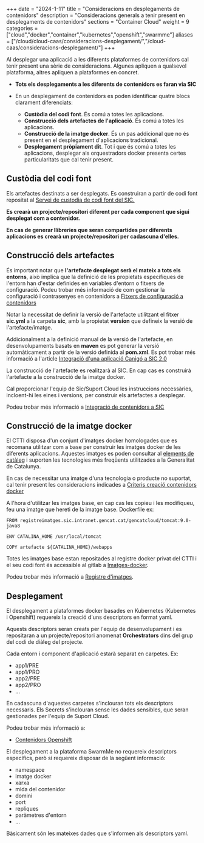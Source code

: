 +++
date        = "2024-1-11"
title       = "Consideracions en desplegaments de contenidors"
description = "Consideracions generals a tenir present en desplegaments de contenidors"
sections    = "Container Cloud"
weight      = 9
categories  = ["cloud","docker","container","kubernetes","openshift","swarmme"]
aliases     = ["/cloud/cloud-caas/consideracions-desplegament/","/cloud-caas/consideracions-desplegament/"]
+++

Al desplegar una aplicació a les diferents plataformes de contenidors cal tenir present una sèrie de consideracions.
Algunes apliquen a qualsevol plataforma, altres apliquen a plataformes en concret.

- **Tots els desplegaments a les diferents de contenidors es faran via SIC**
- En un desplegament de contenidors es poden identificar quatre blocs clarament diferenciats:

  - **Custòdia del codi font**. És comú a totes les aplicacions.
  - **Construcció dels artefactes de l'aplicació**. És comú a totes les aplicacions.
  - **Construcció de la imatge docker**. És un pas addicional que no és present en el desplegament d'aplicacions tradicional.
  - **Desplegament pròpiament dit**. Tot i que és comú a totes les aplicacions, desplegar als orquestradors docker presenta certes particularitats que cal tenir present.

## Custòdia del codi font

Els artefactes destinats a ser desplegats. Es construiran a partir de codi font repositat al [Servei de custodia de codi font del SIC.](https://canigo.ctti.gencat.cat/sic-serveis/scm/)

**Es crearà un projecte/repositori diferent per cada component que sigui desplegat com a contenidor.**

**En cas de generar llibreries que seran compartides per diferents aplicacions es crearà un projecte/repositori per cadascuna d'elles.**

## Construcció dels artefactes

És important notar que **l'artefacte desplegat serà el mateix a tots els entorns**, això implica que la definició de les propietats específiques de l'entorn han d'estar definides en variables d'entorn o fitxers de configuració.
Podeu trobar més informació de com gestionar la configuració i contrasenyes en contenidors a  [Fitxers de configuració a contenidors](https://canigo.ctti.gencat.cat/cloud-caas/configuracio-contenidors/)

Notar la necessitat de definir la versió de l'artefacte utilitzant el fitxer **sic.yml** a la carpeta **sic**, amb la propietat **version** que defineix la versió de l'artefacte/imatge.

Addicionalment a la definició manual de la versió de l'artefacte, en desenvolupaments basats en **maven** es pot generar la versió automàticament a partir de la versió definida al **pom.xml**. Es pot trobar més informació a l'article [Integració d'una aplicació Canigó a SIC 2.0](https://canigo.ctti.gencat.cat/howtos/2017-12-howto-integracio_canigo_sic/)

La construcció de l'artefacte es realitzarà al SIC. En cap cas es construirà l'artefacte a la construcció de la imatge docker.

Cal proporcionar l'equip de Sic/Suport Cloud les instruccions necessàries, incloent-hi les eines i versions, per construir els artefactes a desplegar.

Podeu trobar més informació a [Integració de contenidors a SIC](https://canigo.ctti.gencat.cat/cloud-caas/integracio-contenidors-sic/)

## Construcció de la imatge docker

El CTTI disposa d'un conjunt d'imatges docker homologades que es recomana utilitzar com a base per construir les imatges docker de les diferents aplicacions.
Aquestes imatges es poden consultar al [elements de catàleg](https://canigo.ctti.gencat.cat/cloud-caas/cataleg-contenidors/) i suporten les tecnologies més freqüents utilitzades a la Generalitat de Catalunya.

En cas de necessitar una imatge d'una tecnologia o producte no suportat, cal tenir present les consideracions indicades a [Criteris creació contenidors docker](https://canigo.ctti.gencat.cat/cloud-caas/dockerImages/)

A l'hora d'utilitzar les imatges base, en cap cas les copieu i les modifiqueu, feu una imatge que hereti de la imatge base. Dockerfile ex:

```
FROM registreimatges.sic.intranet.gencat.cat/gencatcloud/tomcat:9.0-java8

ENV CATALINA_HOME /usr/local/tomcat

COPY artefacte ${CATALINA_HOME}/webapps
```

Totes les imatges base estan repositades al registre docker privat del CTTI i el seu codi font és accessible al gitlab a [Imatges-docker](https://git.intranet.gencat.cat/3048-intern/imatges-docker).

Podeu trobar més informació a [Registre d'imatges](https://canigo.ctti.gencat.cat/plataformes/sic/serveis/sic30-serveis/registre-imatges/).

## Desplegament

El desplegament a plataformes docker basades en Kubernetes (Kubernetes i Openshift) requereix la creació d'uns descriptors en format yaml.

Aquests descriptors seran creats per l'equip de desenvolupament i es repositaran a un projecte/repositori anomenat **Orchestrators** dins del grup del codi de diàleg del projecte.

Cada entorn i component d'aplicació estarà separat en carpetes. Ex:

- app1/PRE
- app1/PRO
- app2/PRE
- app2/PRO
- ...

En cadascuna d'aquestes carpetes s'inclouran tots els descriptors necessaris.
Els Secrets s'inclouran sense les dades sensibles, que seran gestionades per l'equip de Suport Cloud.

Podeu trobar més informació a:

- [Contenidors Openshift](https://canigo.ctti.gencat.cat/cloud-caas/contenidors_openshift/)

El desplegament a la plataforma SwarmMe no requereix descriptors específics, però si requereix disposar de la següent informació:

- namespace
- imatge docker
- xarxa
- mida del contenidor
- domini
- port
- repliques
- paràmetres d'entorn
- ...

Bàsicament són les mateixes dades que s'informen als descriptors yaml.
